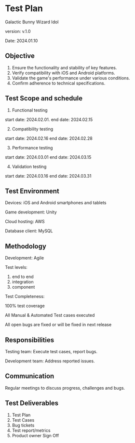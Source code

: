 # Test Plan 

Galactic Bunny Wizard Idol

version: v.1.0

Date: 2024.01.10

## Objective

1. Ensure the functionality and stability of key features.
2. Verify compatibility with iOS and Android platforms.
3. Validate the game's performance under various conditions.
4. Confirm adherence to technical specifications.

## Test Scope and schedule

1. Functional testing

start date: 2024.02.01.
end date: 2024.02.15

2. Compatibility testing

start date: 2024.02.16
end date: 2024.02.28

3. Performance testing

start date: 2024.03.01
end date: 2024.03.15

4. Validation testing

start date: 2024.03.16
end date: 2024.03.31

## Test Environment

Devices: iOS and Android smartphones and tablets

Game development: Unity

Cloud hosting: AWS

Database client: MySQL

## Methodology

Development: Agile

Test levels:
1. end to end
2. integration
3. component

Test Completeness:

100% test coverage

All Manual & Automated Test cases executed

All open bugs are fixed or will be fixed in next release

## Responsibilities

Testing team: Execute test cases, report bugs.

Development team: Address reported issues.

## Communication

Regular meetings to discuss progress, challenges and bugs.

## Test Deliverables

1. Test Plan 
2. Test Cases 
3. Bug tickets 
4. Test report/metrics 
5. Product owner Sign Off

